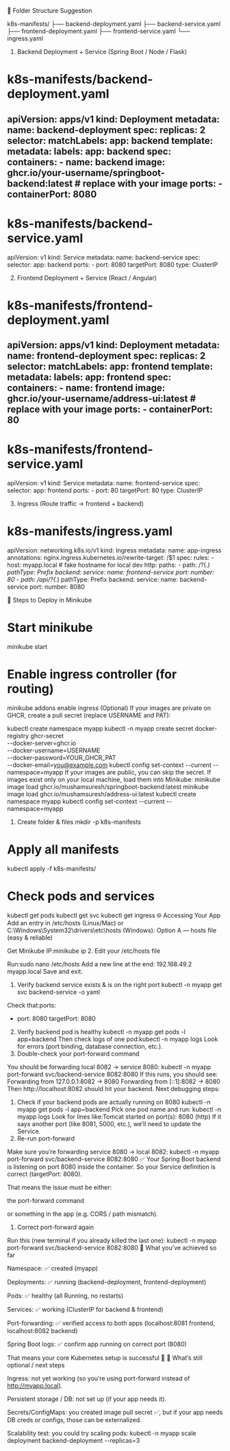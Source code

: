  📂 Folder Structure Suggestion

k8s-manifests/
 ├── backend-deployment.yaml
 ├── backend-service.yaml
 ├── frontend-deployment.yaml
 ├── frontend-service.yaml
 └── ingress.yaml
1. Backend Deployment + Service (Spring Boot / Node / Flask)
# k8s-manifests/backend-deployment.yaml
apiVersion: apps/v1
kind: Deployment
metadata:
  name: backend-deployment
spec:
  replicas: 2
  selector:
    matchLabels:
      app: backend
  template:
    metadata:
      labels:
        app: backend
    spec:
      containers:
        - name: backend
          image: ghcr.io/your-username/springboot-backend:latest # replace with your image
          ports:
            - containerPort: 8080
---
# k8s-manifests/backend-service.yaml
apiVersion: v1
kind: Service
metadata:
  name: backend-service
spec:
  selector:
    app: backend
  ports:
    - port: 8080
      targetPort: 8080
  type: ClusterIP

2. Frontend Deployment + Service (React / Angular)
# k8s-manifests/frontend-deployment.yaml
apiVersion: apps/v1
kind: Deployment
metadata:
  name: frontend-deployment
spec:
  replicas: 2
  selector:
    matchLabels:
      app: frontend
  template:
    metadata:
      labels:
        app: frontend
    spec:
      containers:
        - name: frontend
          image: ghcr.io/your-username/address-ui:latest # replace with your image
          ports:
            - containerPort: 80
---
# k8s-manifests/frontend-service.yaml
apiVersion: v1
kind: Service
metadata:
  name: frontend-service
spec:
  selector:
    app: frontend
  ports:
    - port: 80
      targetPort: 80
  type: ClusterIP

3. Ingress (Route traffic → frontend + backend)
# k8s-manifests/ingress.yaml
apiVersion: networking.k8s.io/v1
kind: Ingress
metadata:
  name: app-ingress
  annotations:
    nginx.ingress.kubernetes.io/rewrite-target: /$1
spec:
  rules:
    - host: myapp.local   # fake hostname for local dev
      http:
        paths:
          - path: /?(.*)
            pathType: Prefix
            backend:
              service:
                name: frontend-service
                port:
                  number: 80
          - path: /api/?(.*)
            pathType: Prefix
            backend:
              service:
                name: backend-service
                port:
                  number: 8080

🚀 Steps to Deploy in Minikube
# Start minikube
minikube start

# Enable ingress controller (for routing)
minikube addons enable ingress
(Optional) If your images are private on GHCR, create a pull secret (replace USERNAME and PAT):

kubectl create namespace myapp
kubectl -n myapp create secret docker-registry ghcr-secret \
  --docker-server=ghcr.io \
  --docker-username=USERNAME \
  --docker-password=YOUR_GHCR_PAT \
  --docker-email=you@example.com
kubectl config set-context --current --namespace=myapp
If your images are public, you can skip the secret.
If images exist only on your local machine, load them into Minikube:
minikube image load ghcr.io/mushamsuresh/springboot-backend:latest
minikube image load ghcr.io/mushamsuresh/address-ui:latest
kubectl create namespace myapp
kubectl config set-context --current --namespace=myapp
1) Create folder & files
 mkdir -p k8s-manifests

# Apply all manifests
kubectl apply -f k8s-manifests/

# Check pods and services
kubectl get pods
kubectl get svc
kubectl get ingress
🌐 Accessing Your App
Add an entry in /etc/hosts (Linux/Mac) or C:\Windows\System32\drivers\etc\hosts (Windows):
Option A — hosts file (easy & reliable)

Get Minikube IP:minikube ip
2. Edit your /etc/hosts file

Run:sudo nano /etc/hosts
Add a new line at the end:
192.168.49.2   myapp.local
Save and exit.
1. Verify backend service exists & is on the right port
kubectl -n myapp get svc backend-service -o yaml

Check that:ports:
- port: 8080
  targetPort: 8080
2. Verify backend pod is healthy
  kubectl -n myapp get pods -l app=backend
Then check logs of one pod:kubectl -n myapp logs <backend-pod-name>
Look for errors (port binding, database connection, etc.).
3. Double-check your port-forward command

You should be forwarding local 8082 → service 8080:
kubectl -n myapp port-forward svc/backend-service 8082:8080
If this runs, you should see:
Forwarding from 127.0.0.1:8082 -> 8080
Forwarding from [::1]:8082 -> 8080
Then http://localhost:8082 should hit your backend. 
Next debugging steps:
1. Check if your backend pods are actually running on 8080
kubectl -n myapp get pods -l app=backend
Pick one pod name and run: kubectl -n myapp logs <backend-pod-name>
Look for lines like:Tomcat started on port(s): 8080 (http)
If it says another port (like 8081, 5000, etc.), we’ll need to update the Service.
3. Re-run port-forward

Make sure you’re forwarding service 8080 → local 8082:
kubectl -n myapp port-forward svc/backend-service 8082:8080
✅ Your Spring Boot backend is listening on port 8080 inside the container.
So your Service definition is correct (targetPort: 8080).

That means the issue must be either:

the port-forward command

or something in the app (e.g. CORS / path mismatch).
1. Correct port-forward again

Run this (new terminal if you already killed the last one):
kubectl -n myapp port-forward svc/backend-service 8082:8080
🔎 What you’ve achieved so far

Namespace: ✅ created (myapp)

Deployments: ✅ running (backend-deployment, frontend-deployment)

Pods: ✅ healthy (all Running, no restarts)

Services: ✅ working (ClusterIP for backend & frontend)

Port-forwarding: ✅ verified access to both apps (localhost:8081 frontend, localhost:8082 backend)

Spring Boot logs: ✅ confirm app running on correct port (8080)

That means your core Kubernetes setup is successful 🎉
🔧 What’s still optional / next steps

Ingress: not yet working (so you’re using port-forward instead of http://myapp.local).

Persistent storage / DB: not set up (if your app needs it).

Secrets/ConfigMaps: you created image pull secret ✅, but if your app needs DB creds or configs, those can be externalized.

Scalability test: you could try scaling pods:
kubectl -n myapp scale deployment backend-deployment --replicas=3

